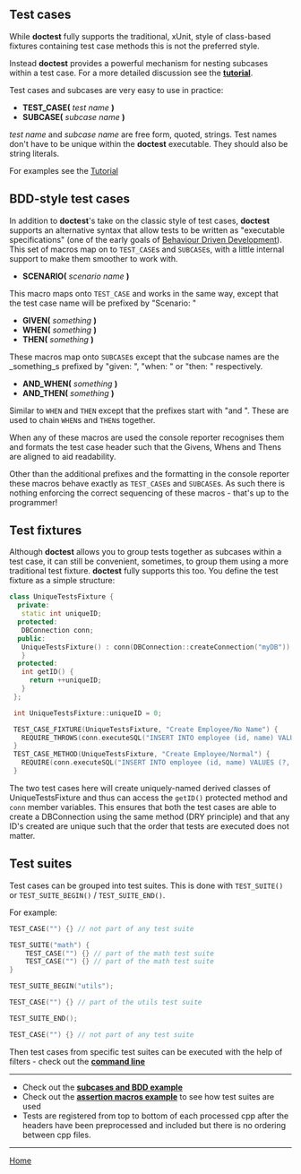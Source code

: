 ## Test cases

While **doctest** fully supports the traditional, xUnit, style of class-based fixtures containing test case methods this is not the preferred style.

Instead **doctest** provides a powerful mechanism for nesting subcases within a test case. For a more detailed discussion see the [**tutorial**](tutorial.md#test-cases-and-subcases).

Test cases and subcases are very easy to use in practice:

* **TEST_CASE(** _test name_ **)**
* **SUBCASE(** _subcase name_ **)**

_test name_ and _subcase name_ are free form, quoted, strings. Test names don't have to be unique within the **doctest** executable. They should also be string literals.

For examples see the [Tutorial](tutorial.md)

## BDD-style test cases

In addition to **doctest**'s take on the classic style of test cases, **doctest** supports an alternative syntax that allow tests to be written as "executable specifications" (one of the early goals of [Behaviour Driven Development](http://dannorth.net/introducing-bdd/)). This set of macros map on to ```TEST_CASE```s and ```SUBCASE```s, with a little internal support to make them smoother to work with.

* **SCENARIO(** _scenario name_ **)**

This macro maps onto ```TEST_CASE``` and works in the same way, except that the test case name will be prefixed by "Scenario: "

* **GIVEN(** _something_ **)**
* **WHEN(** _something_ **)**
* **THEN(** _something_ **)**

These macros map onto ```SUBCASE```s except that the subcase names are the _something_s prefixed by "given: ", "when: " or "then: " respectively.

* **AND_WHEN(** _something_ **)**
* **AND_THEN(** _something_ **)**

Similar to ```WHEN``` and ```THEN``` except that the prefixes start with "and ". These are used to chain ```WHEN```s and ```THEN```s together.

When any of these macros are used the console reporter recognises them and formats the test case header such that the Givens, Whens and Thens are aligned to aid readability.

Other than the additional prefixes and the formatting in the console reporter these macros behave exactly as ```TEST_CASE```s and ```SUBCASE```s. As such there is nothing enforcing the correct sequencing of these macros - that's up to the programmer!

## Test fixtures

Although **doctest** allows you to group tests together as subcases within a test case, it can still be convenient, sometimes, to group them using a more traditional test fixture. **doctest** fully supports this too. You define the test fixture as a simple structure:

```c++
class UniqueTestsFixture {
  private:
   static int uniqueID;
  protected:
   DBConnection conn;
  public:
   UniqueTestsFixture() : conn(DBConnection::createConnection("myDB")) {
   }
  protected:
   int getID() {
     return ++uniqueID;
   }
 };

 int UniqueTestsFixture::uniqueID = 0;

 TEST_CASE_FIXTURE(UniqueTestsFixture, "Create Employee/No Name") {
   REQUIRE_THROWS(conn.executeSQL("INSERT INTO employee (id, name) VALUES (?, ?)", getID(), ""));
 }
 TEST_CASE_METHOD(UniqueTestsFixture, "Create Employee/Normal") {
   REQUIRE(conn.executeSQL("INSERT INTO employee (id, name) VALUES (?, ?)", getID(), "Joe Bloggs"));
 }
```

The two test cases here will create uniquely-named derived classes of UniqueTestsFixture and thus can access the `getID()` protected method and `conn` member variables. This ensures that both the test cases are able to create a DBConnection using the same method (DRY principle) and that any ID's created are unique such that the order that tests are executed does not matter.

## Test suites

Test cases can be grouped into test suites. This is done with ```TEST_SUITE()``` or ```TEST_SUITE_BEGIN()``` / ```TEST_SUITE_END()```.

For example:

```c++
TEST_CASE("") {} // not part of any test suite

TEST_SUITE("math") {
    TEST_CASE("") {} // part of the math test suite
    TEST_CASE("") {} // part of the math test suite
}

TEST_SUITE_BEGIN("utils");

TEST_CASE("") {} // part of the utils test suite

TEST_SUITE_END();

TEST_CASE("") {} // not part of any test suite
```

Then test cases from specific test suites can be executed with the help of filters - check out the [**command line**](commandline.md)

------

- Check out the [**subcases and BDD example**](../../examples/subcases_and_bdd/main.cpp)
- Check out the [**assertion macros example**](../../examples/assertion_macros/main.cpp) to see how test suites are used
- Tests are registered from top to bottom of each processed cpp after the headers have been preprocessed and included but there is no ordering between cpp files.

---------------

[Home](readme.md#reference)
